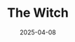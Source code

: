 ---
title: The Witch
fulltitle: The Witch

date: 2025-04-08

tags:
- 2025
characters:
- tzipora
categories:
- sketch
keywords:
- 2025

rgb: 59, 70, 205

url: /stories/leper-witch/
image: /images/fullres/witch.jpg
---